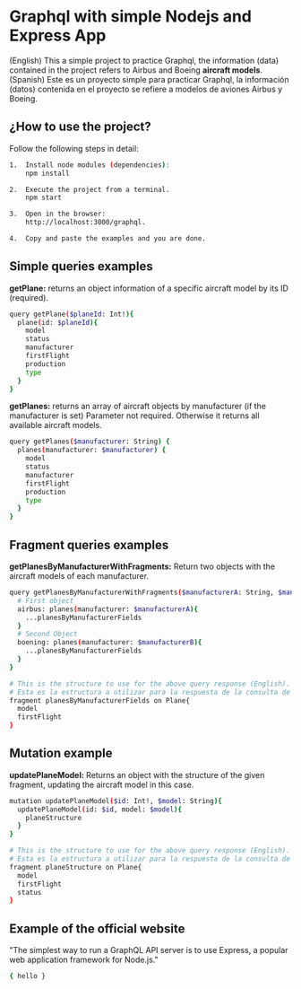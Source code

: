 # Graphql with simple Nodejs and  Express App
(English)
This a simple project to practice Graphql, the information (data) contained in the project refers to Airbus and Boeing **aircraft models**.
(Spanish)
Este es un proyecto simple para practicar Graphql, la información (datos) contenida en el proyecto se refiere a modelos de aviones Airbus y Boeing.

## ¿How to use the project?
Follow the following steps in detail:
```sh
1.  Install node modules (dependencies):
    npm install 
```
```sh
2.  Execute the project from a terminal.
    npm start
```

```sh
3.  Open in the browser:
    http://localhost:3000/graphql.
```

```sh
4.  Copy and paste the examples and you are done.
```

## Simple queries examples
**getPlane:** returns an object information of a specific aircraft model by its ID (required).
```sh
query getPlane($planeId: Int!){
  plane(id: $planeId){
    model
    status
    manufacturer
    firstFlight
    production
    type
  }
}
```
**getPlanes:** returns an array of aircraft objects by manufacturer (if the manufacturer is set) Parameter not required. Otherwise it returns all available aircraft models.
```sh
query getPlanes($manufacturer: String) {
  planes(manufacturer: $manufacturer) {
    model
    status
    manufacturer
    firstFlight
    production
    type
  }
}
```

## Fragment queries examples
**getPlanesByManufacturerWithFragments:** Return two objects with the aircraft models of each manufacturer.
```sh
query getPlanesByManufacturerWithFragments($manufacturerA: String, $manufacturerB: String){
  # First object
  airbus: planes(manufacturer: $manufacturerA){
    ...planesByManufacturerFields
  }
  # Second Object
  boening: planes(manufacturer: $manufacturerB){
    ...planesByManufacturerFields
  }
}

# This is the structure to use for the above query response (English).
# Esta es la estructura a utilizar para la respuesta de la consulta de arriba (Spanish).
fragment planesByManufacturerFields on Plane{
  model
  firstFlight
}
```

## Mutation example
**updatePlaneModel:** Returns an object with the structure of the given fragment, updating the aircraft model in this case.
```sh
mutation updatePlaneModel($id: Int!, $model: String){
  updatePlaneModel(id: $id, model: $model){
    planeStructure
  }
}

# This is the structure to use for the above query response (English).
# Esta es la estructura a utilizar para la respuesta de la consulta de arriba (Spanish).
fragment planeStructure on Plane{
  model
  firstFlight
  status
}
```

## Example of the official website

"The simplest way to run a GraphQL API server is to use Express, a popular web application framework for Node.js."
```sh
{ hello } 
```
